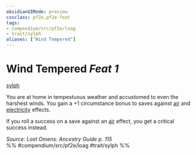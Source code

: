 ```yaml
---
obsidianUIMode: preview
cssclass: pf2e,pf2e-feat
tags:
- compendium/src/pf2e/loag
- trait/sylph
aliases: ["Wind Tempered"]
---
```

# Wind Tempered  *Feat 1*  
[sylph](sylph-b2.md "Sylph Ancestry & Heritage Trait")  


You are at home in tempestuous weather and accustomed to even the harshest winds. You gain a +1 circumstance bonus to saves against [air](air.md "Air Energy & Element Trait") and [electricity](electricity.md "Electricity Energy & Element Trait") effects.

If you roll a success on a save against an [air](air.md "Air Energy & Element Trait") effect, you get a critical success instead.

*Source: Lost Omens: Ancestry Guide p. 115*  
%% #compendium/src/pf2e/loag #trait/sylph %%